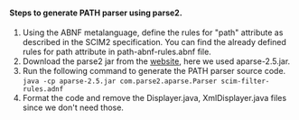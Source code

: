 #### Steps to generate PATH parser using parse2. 

1. Using the ABNF metalanguage, define the rules for "path" attribute as described in the SCIM2 specification. You 
can find the already defined rules for path attribute in path-abnf-rules.abnf file. 
2. Download the parse2 jar from the [website](http://www.parse2.com/), here we used aparse-2.5.jar.
3. Run the following command to generate the PATH parser source code.
 ```java -cp aparse-2.5.jar com.parse2.aparse.Parser scim-filter-rules.adnf```
4. Format the code and remove the Displayer.java, XmlDisplayer.java files since we don't need those. 

